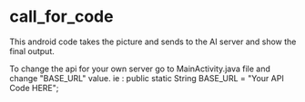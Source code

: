 # call_for_code

This android code  takes the picture and sends to the AI server and show the final output.

To change the api for your own server go to MainActivity.java file and change "BASE_URL" value.
ie : public static String BASE_URL = "Your API Code HERE";


